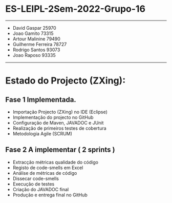 
# ES-LEIPL-2Sem-2022-Grupo-16

-----------------------------------
- David Gaspar 25970
- Joao Gamito 73315
- Artour Malinine 79490
- Guilherme Ferreira 78727
- Rodrigo Santos 93073
- Joao Raposo 93335
-----------------------------------

# Estado do Projecto (ZXing):
## Fase 1 Implementada.
  - Importação Projecto (ZXing) no IDE  (Eclipse)
  - Implementação do projecto no GitHub
  - Configuração de Maven, JAVADOC e JUnit
  - Realização de primeiros testes de cobertura
  - Metodologia Agile (SCRUM)
  
## Fase 2 A implementar ( 2 sprints )
  - Extracção métricas qualidade do código
  - Registo de code-smells em Excel
  - Análise de métricas de código
  - Dissecar code-smells
  - Execução de testes
  - Criação do JAVADOC final
  - Produção e entrega final no GitHub
